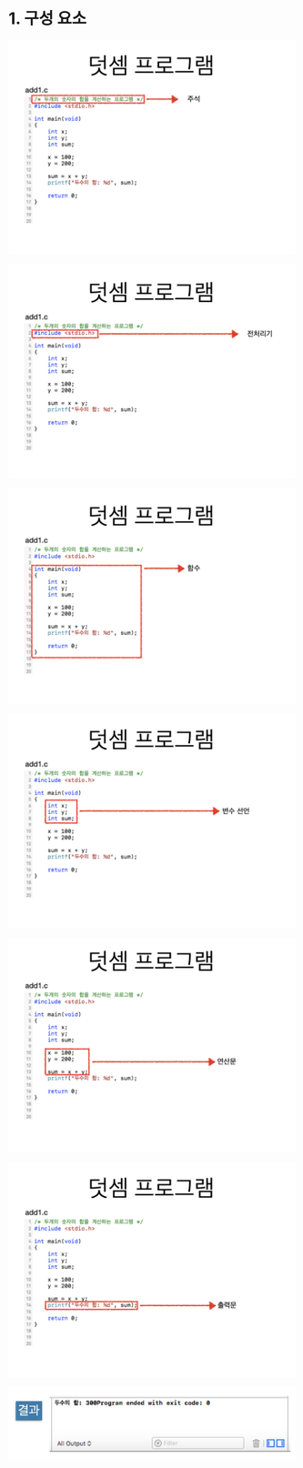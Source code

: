 # 1. 구성 요소

![](../.gitbook/assets/2020-01-03-10.30.04.png)

![](../.gitbook/assets/2020-01-03-10.30.14.png)

![](../.gitbook/assets/2020-01-03-10.30.21.png)

![](../.gitbook/assets/2020-01-03-10.30.28.png)

![](../.gitbook/assets/2020-01-03-10.30.36.png)

![](../.gitbook/assets/2020-01-03-10.30.52.png)

![](../.gitbook/assets/2020-01-03-10.31.05.png)



